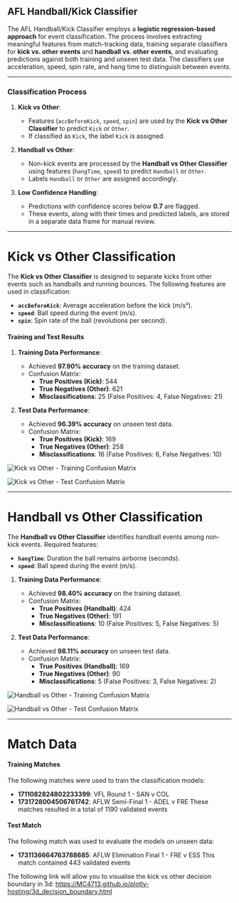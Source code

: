 

## AFL Handball/Kick Classifier

The AFL Handball/Kick Classifier employs a **logistic regression-based approach** for event classification. The process involves extracting meaningful features from match-tracking data, training separate classifiers for **kick vs. other events** and **handball vs. other events**, and evaluating predictions against both training and unseen test data. The classifiers use acceleration, speed, spin rate, and hang time to distinguish between events.

-------

### **Classification Process**

1.  **Kick vs Other**:
    
    -   Features (`accBeforeKick`, `speed`, `spin`) are used by the **Kick vs Other Classifier** to predict `Kick` or `Other`.
    -   If classified as `Kick`, the label `Kick` is assigned.
2.  **Handball vs Other**:
    
    -   Non-kick events are processed by the **Handball vs Other Classifier** using features (`hangTime`, `speed`) to predict `Handball` or `Other`.
    -   Labels `Handball` or `Other` are assigned accordingly.
3.  **Low Confidence Handling**:
    
    -   Predictions with confidence scores below **0.7** are flagged.
    -   These events, along with their times and predicted labels, are stored in a separate data frame for manual review.
----------
# **Kick vs Other Classification**

The **Kick vs Other Classifier** is designed to separate kicks from other events such as handballs and running bounces. The following features are used in classification:

-   **`accBeforeKick`**: Average acceleration before the kick (m/s²).
-   **`speed`**: Ball speed during the event (m/s).
-   **`spin`**: Spin rate of the ball (revolutions per second).

#### **Training and Test Results**

1.  **Training Data Performance**:
    
    -   Achieved **97.90% accuracy** on the training dataset.
    -   Confusion Matrix:
        -   **True Positives (Kick)**: 544
        -   **True Negatives (Other)**: 621
        -   **Misclassifications**: 25 (False Positives: 4, False Negatives: 21)
2.  **Test Data Performance**:
    
    -   Achieved **96.39% accuracy** on unseen test data.
    -   Confusion Matrix:
        -   **True Positives (Kick)**: 169
        -   **True Negatives (Other)**: 258
        -   **Misclassifications**: 16 (False Positives: 6, False Negatives: 10)


![Kick vs Other - Training Confusion Matrix](https://i.imgur.com/Y1ErSA8.png)

![Kick vs Other - Test Confusion Matrix](https://i.imgur.com/fuQprIk.png)

----------

# **Handball vs Other Classification**

The **Handball vs Other Classifier** identifies handball events among non-kick events. Required features:

-   **`hangTime`**: Duration the ball remains airborne (seconds).
-   **`speed`**: Ball speed during the event (m/s).

1.  **Training Data Performance**:
    
    -   Achieved **98.40% accuracy** on the training dataset.
    -   Confusion Matrix:
        -   **True Positives (Handball)**: 424
        -   **True Negatives (Other)**: 191
        -   **Misclassifications**: 10 (False Positives: 5, False Negatives: 5)
2.  **Test Data Performance**:
    
    -   Achieved **98.11% accuracy** on unseen test data.
    -   Confusion Matrix:
        -   **True Positives (Handball)**: 169
        -   **True Negatives (Other)**: 90
        -   **Misclassifications**: 5 (False Positives: 3, False Negatives: 2)


![Handball vs Other - Training Confusion Matrix](https://i.imgur.com/9fO7xsy.png)

![Handball vs Other - Test Confusion Matrix](https://i.imgur.com/4vGrL7r.png)

----------

# **Match Data**

#### **Training Matches**

The following matches were used to train the classification models:

-   **1711082824802233399**: VFL Round 1 - SAN v COL
-   **1731728004506761742**: AFLW Semi-Final 1 - ADEL v FRE
These matches resulted in a total of 1190 validated events

#### **Test Match**

The following match was used to evaluate the models on unseen data:

-   **1731136664763788685**: AFLW Elimination Final 1 - FRE v ESS
This match contained 443 validated events

The following link will allow you to visualise the kick vs other decision boundary in 3d:
https://MC4713.github.io/plotly-hosting/3d_decision_boundary.html

<!--stackedit_data:
eyJoaXN0b3J5IjpbMTEzOTMxMTkxMiw1NzAyNzQ3NzIsMTI3Mz
M5NDg2NCwtMTYzNTI1Nzk2OCwzODIwNTQ5OTksLTkwMjY2NTg1
MF19
-->